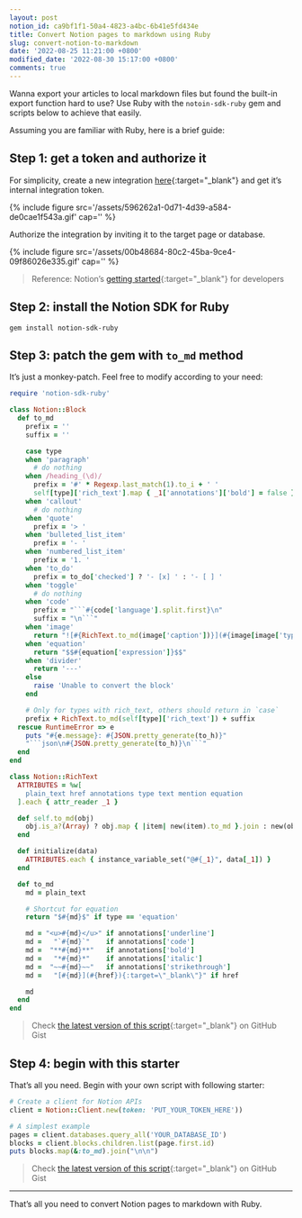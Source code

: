 ```yaml
---
layout: post
notion_id: ca9bf1f1-50a4-4823-a4bc-6b41e5fd434e
title: Convert Notion pages to markdown using Ruby
slug: convert-notion-to-markdown
date: '2022-08-25 11:21:00 +0800'
modified_date: '2022-08-30 15:17:00 +0800'
comments: true
---
```


Wanna export your articles to local markdown files but found the built-in export function hard to use? Use Ruby with the `notoin-sdk-ruby` gem and scripts below to achieve that easily.

Assuming you are familiar with Ruby, here is a brief guide:

## Step 1: get a token and authorize it

For simplicity, create a new integration [here](https://www.notion.so/my-integrations){:target="_blank"} and get it’s internal integration token.

{% include figure src='/assets/596262a1-0d71-4d39-a584-de0cae1f543a.gif' cap='' %}

Authorize the integration by inviting it to the target page or database.

{% include figure src='/assets/00b48684-80c2-45ba-9ce4-09f86026e335.gif' cap='' %}

> Reference: Notion’s [getting started](https://developers.notion.com/docs/getting-started){:target="_blank"} for developers

## Step 2: install the Notion SDK for Ruby

```shell
gem install notion-sdk-ruby
```

## Step 3: patch the gem with `to_md` method

It’s just a monkey-patch. Feel free to modify according to your need:

```ruby
require 'notion-sdk-ruby'

class Notion::Block
  def to_md
    prefix = ''
    suffix = ''

    case type
    when 'paragraph'
      # do nothing
    when /heading_(\d)/
      prefix = '#' * Regexp.last_match(1).to_i + ' '
      self[type]['rich_text'].map { _1['annotations']['bold'] = false } # unbold headings
    when 'callout'
      # do nothing
    when 'quote'
      prefix = '> '
    when 'bulleted_list_item'
      prefix = '- '
    when 'numbered_list_item'
      prefix = '1. '
    when 'to_do'
      prefix = to_do['checked'] ? '- [x] ' : '- [ ] '
    when 'toggle'
      # do nothing
    when 'code'
      prefix = "```#{code['language'].split.first}\n"
      suffix = "\n```"
    when 'image'
      return "![#{RichText.to_md(image['caption'])}](#{image[image['type']]['url']})"
    when 'equation'
      return "$$#{equation['expression']}$$"
    when 'divider'
      return '---'
    else
      raise 'Unable to convert the block'
    end

    # Only for types with rich_text, others should return in `case`
    prefix + RichText.to_md(self[type]['rich_text']) + suffix
  rescue RuntimeError => e
    puts "#{e.message}: #{JSON.pretty_generate(to_h)}"
    "```json\n#{JSON.pretty_generate(to_h)}\n```"
  end
end

class Notion::RichText
  ATTRIBUTES = %w[
    plain_text href annotations type text mention equation
  ].each { attr_reader _1 }

  def self.to_md(obj)
    obj.is_a?(Array) ? obj.map { |item| new(item).to_md }.join : new(obj).to_md
  end

  def initialize(data)
    ATTRIBUTES.each { instance_variable_set("@#{_1}", data[_1]) }
  end

  def to_md
    md = plain_text

    # Shortcut for equation
    return "$#{md}$" if type == 'equation'

    md = "<u>#{md}</u>" if annotations['underline']
    md =   "`#{md}`"    if annotations['code']
    md =  "**#{md}**"   if annotations['bold']
    md =   "*#{md}*"    if annotations['italic']
    md =  "~~#{md}~~"   if annotations['strikethrough']
    md =   "[#{md}](#{href}){:target=\"_blank\"}" if href

    md
  end
end
```

> Check [the latest version of this script](https://gist.github.com/aidistan/e8397a4377d411dcc1f36e2805a08fbd#file-convert_notion_to_md-rb){:target="_blank"} on GitHub Gist

## Step 4: begin with this starter

That’s all you need. Begin with your own script with following starter:

```ruby
# Create a client for Notion APIs
client = Notion::Client.new(token: 'PUT_YOUR_TOKEN_HERE'))

# A simplest example
pages = client.databases.query_all('YOUR_DATABASE_ID')
blocks = client.blocks.children.list(page.first.id)
puts blocks.map(&:to_md).join("\n\n")
```

> Check [the latest version of this script](https://gist.github.com/aidistan/e8397a4377d411dcc1f36e2805a08fbd#file-starter-rb){:target="_blank"} on GitHub Gist

---

That’s all you need to convert Notion pages to markdown with Ruby.

